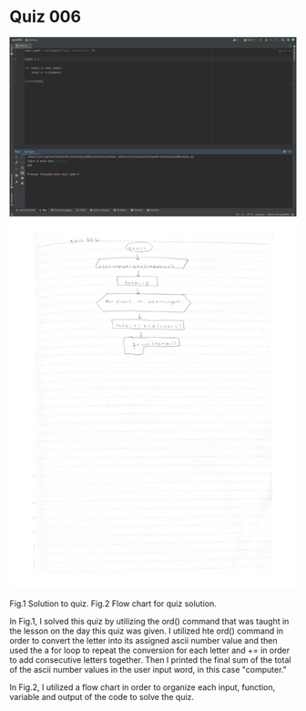 # Quiz 006

![](quiz006.png)
![](flowchart006.jpg)

Fig.1 Solution to quiz.
Fig.2 Flow chart for quiz solution.

In Fig.1, I solved this quiz by utilizing the ord() command that was taught in the lesson on the day this quiz was given. I utilized hte ord() command in order to convert the letter into its assigned ascii number value and then used the a for loop to repeat the conversion for each letter and += in order to add consecutive letters together. Then I printed the final sum of the total of the ascii number values in the user input word, in this case "computer."

In Fig.2, I utilized a flow chart in order to organize each input, function, variable and output of the code to solve the quiz.
